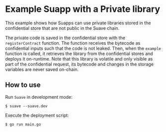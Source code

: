 
# Example Suapp with a Private library

This example shows how Suapps can use private libraries stored in the confidential store that are not public in the Suave chain.

The private code is saved in the confidential store with the `registerContract` function. The function receives the bytecode as confidential inputs such that the code is not leaked. Then, when the `example` function is called, it retrieves the library from the confidential stores and deploys it on-runtime. Note that this library is volatile and only visible as part of the confidential request, its bytecode and changes in the storage variables are never saved on-chain.

## How to use

Run `Suave` in development mode:

```
$ suave --suave.dev
```

Execute the deployment script:

```
$ go run main.go
```
